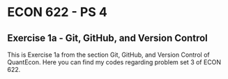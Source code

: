 # ECON 622 - PS 4
## Exercise 1a - Git, GitHub, and Version Control
This is Exercise 1a from the section Git, GitHub, and Version Control of QuantEcon.
Here you can find my codes regarding problem set 3 of ECON 622.
